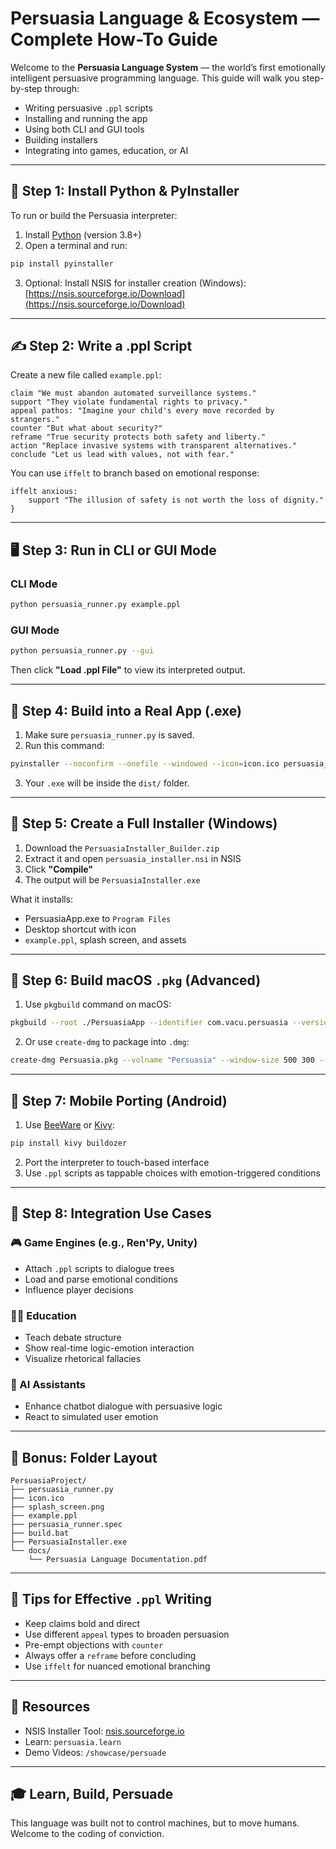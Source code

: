 # Persuasia Language & Ecosystem — Complete How-To Guide

Welcome to the **Persuasia Language System** — the world’s first emotionally intelligent persuasive programming language. This guide will walk you step-by-step through:

* Writing persuasive `.ppl` scripts
* Installing and running the app
* Using both CLI and GUI tools
* Building installers
* Integrating into games, education, or AI

---

## 🧰 Step 1: Install Python & PyInstaller

To run or build the Persuasia interpreter:

1. Install [Python](https://www.python.org/downloads/) (version 3.8+)
2. Open a terminal and run:

```bash
pip install pyinstaller
```

3. Optional: Install NSIS for installer creation (Windows):
   [https://nsis.sourceforge.io/Download](https://nsis.sourceforge.io/Download)

---

## ✍️ Step 2: Write a .ppl Script

Create a new file called `example.ppl`:

```ppl
claim "We must abandon automated surveillance systems."
support "They violate fundamental rights to privacy."
appeal pathos: "Imagine your child's every move recorded by strangers."
counter "But what about security?"
reframe "True security protects both safety and liberty."
action "Replace invasive systems with transparent alternatives."
conclude "Let us lead with values, not with fear."
```

You can use `iffelt` to branch based on emotional response:

```ppl
iffelt anxious:
    support "The illusion of safety is not worth the loss of dignity."
}
```

---

## 🖥️ Step 3: Run in CLI or GUI Mode

### CLI Mode

```bash
python persuasia_runner.py example.ppl
```

### GUI Mode

```bash
python persuasia_runner.py --gui
```

Then click **"Load .ppl File"** to view its interpreted output.

---

## 🧪 Step 4: Build into a Real App (.exe)

1. Make sure `persuasia_runner.py` is saved.
2. Run this command:

```bash
pyinstaller --noconfirm --onefile --windowed --icon=icon.ico persuasia_runner.py
```

3. Your `.exe` will be inside the `dist/` folder.

---

## 🧙 Step 5: Create a Full Installer (Windows)

1. Download the `PersuasiaInstaller_Builder.zip`
2. Extract it and open `persuasia_installer.nsi` in NSIS
3. Click **"Compile"**
4. The output will be `PersuasiaInstaller.exe`

What it installs:

* PersuasiaApp.exe to `Program Files`
* Desktop shortcut with icon
* `example.ppl`, splash screen, and assets

---

## 🍎 Step 6: Build macOS `.pkg` (Advanced)

1. Use `pkgbuild` command on macOS:

```bash
pkgbuild --root ./PersuasiaApp --identifier com.vacu.persuasia --version 1.0 Persuasia.pkg
```

2. Or use `create-dmg` to package into `.dmg`:

```bash
create-dmg Persuasia.pkg --volname "Persuasia" --window-size 500 300 --icon-size 100
```

---

## 📲 Step 7: Mobile Porting (Android)

1. Use [BeeWare](https://beeware.org/) or [Kivy](https://kivy.org/):

```bash
pip install kivy buildozer
```

2. Port the interpreter to touch-based interface
3. Use `.ppl` scripts as tappable choices with emotion-triggered conditions

---

## 🧠 Step 8: Integration Use Cases

### 🎮 Game Engines (e.g., Ren'Py, Unity)

* Attach `.ppl` scripts to dialogue trees
* Load and parse emotional conditions
* Influence player decisions

### 🧑‍🏫 Education

* Teach debate structure
* Show real-time logic-emotion interaction
* Visualize rhetorical fallacies

### 🤖 AI Assistants

* Enhance chatbot dialogue with persuasive logic
* React to simulated user emotion

---

## 📂 Bonus: Folder Layout

```
PersuasiaProject/
├── persuasia_runner.py
├── icon.ico
├── splash_screen.png
├── example.ppl
├── persuasia_runner.spec
├── build.bat
├── PersuasiaInstaller.exe
└── docs/
    └── Persuasia Language Documentation.pdf
```

---

## 💬 Tips for Effective `.ppl` Writing

* Keep claims bold and direct
* Use different `appeal` types to broaden persuasion
* Pre-empt objections with `counter`
* Always offer a `reframe` before concluding
* Use `iffelt` for nuanced emotional branching

---

## 📘 Resources


* NSIS Installer Tool: [nsis.sourceforge.io](https://nsis.sourceforge.io)
* Learn: `persuasia.learn`
* Demo Videos: `/showcase/persuade`

---

## 🎓 Learn, Build, Persuade

This language was built not to control machines, but to move humans. Welcome to the coding of conviction.
